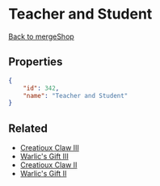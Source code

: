 # Teacher and Student

<no description available>

[Back to mergeShop](../merge-shops.md)

## Properties

```json
{
    "id": 342,
    "name": "Teacher and Student"
}
```

## Related

- [Creatioux Claw III](../items/20167-creatioux-claw-iii.md)
- [Warlic's Gift III](../items/20170-warlic-s-gift-iii.md)
- [Creatioux Claw II](../items/20166-creatioux-claw-ii.md)
- [Warlic's Gift II](../items/20169-warlic-s-gift-ii.md)

